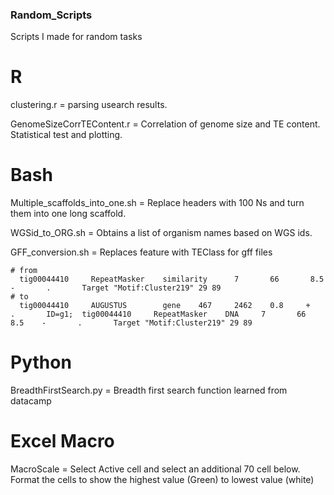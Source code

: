### Random_Scripts
Scripts I made for random tasks

# R

clustering.r = parsing usearch results.

GenomeSizeCorrTEContent.r = Correlation of genome size and TE content. Statistical test and plotting.



# Bash

Multiple_scaffolds_into_one.sh = Replace headers with 100 Ns and turn them into one long scaffold.

WGSid_to_ORG.sh = Obtains a list of organism names based on WGS ids.

GFF_conversion.sh = Replaces feature with TEClass for gff files

```
# from
  tig00044410     RepeatMasker    similarity      7       66       8.5    -       .       Target "Motif:Cluster219" 29 89
# to
  tig00044410     AUGUSTUS        gene    467     2462    0.8     +       .       ID=g1;  tig00044410     RepeatMasker    DNA     7       66       8.5    -       .       Target "Motif:Cluster219" 29 89
```

# Python

BreadthFirstSearch.py = Breadth first search function learned from datacamp

# Excel Macro

MacroScale = Select Active cell and select an additional 70 cell below. Format the cells to show the highest value (Green) to lowest value (white)
